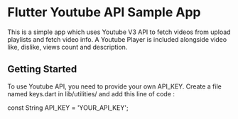 # Flutter Youtube API Sample App

This is a simple app which uses Youtube V3 API to fetch videos from upload playlists and fetch video info. 
A Youtube Player is included alongside video like, dislike, views count and description.

## Getting Started

To use Youtube API, you need to provide your own API_KEY.
Create a file named keys.dart in lib/utilities/ and add this line of code :

const String API_KEY = 'YOUR_API_KEY';

